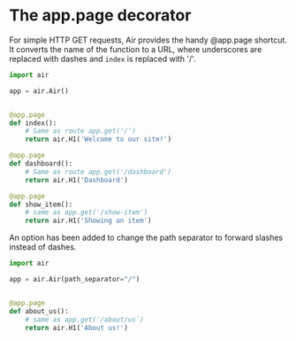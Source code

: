 # The app.page decorator

For simple HTTP GET requests, Air provides the handy @app.page shortcut. It converts the name of the function to a URL, where underscores are replaced with dashes and `index` is replaced with '/'.

```python
import air

app = air.Air()


@app.page
def index():
    # Same as route app.get('/')
    return air.H1('Welcome to our site!')

@app.page
def dashboard():
    # Same as route app.get('/dashboard')
    return air.H1('Dashboard')

@app.page
def show_item():
    # same as app.get('/show-item')
    return air.H1('Showing an item')
```

An option has been added to change the path separator to forward slashes instead of dashes.

```python
import air

app = air.Air(path_separator="/")


@app.page
def about_us():
    # same as app.get('/about/us`)
    return air.H1('About us!')

```
